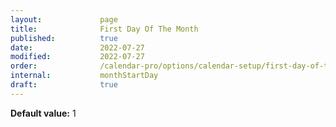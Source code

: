 ```yaml
---
layout:             page
title:              First Day Of The Month
published:          true
date:               2022-07-27
modified:           2022-07-27
order:              /calendar-pro/options/calendar-setup/first-day-of-the-month
internal:           monthStartDay
draft:              true
---
```

**Default value:** 1